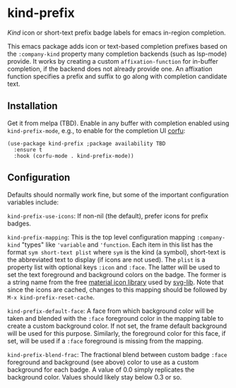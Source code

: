 # kind-prefix
_Kind_ icon or short-text prefix badge labels for emacs in-region completion. 

This emacs package adds icon or text-based completion prefixes based on the `:company-kind` property many completion backends (such as lsp-mode) provide.  It works by creating a custom `affixation-function` for in-buffer completion, if the backend does not already provide one.  An affixation function specifies a prefix and suffix to go along with completion candidate text.

## Installation 

Get it from melpa (TBD).  Enable in any buffer with completion enabled using `kind-prefix-mode`, e.g., to enable for the completion UI [corfu](https://github.com/minad/corfu):

```elisp
(use-package kind-prefix ;package availability TBD
  :ensure t
  :hook (corfu-mode . kind-prefix-mode))
```

## Configuration

Defaults should normally work fine, but some of the important configuration variables include:

`kind-prefix-use-icons`: If non-nil (the default), prefer icons for prefix badges.

`kind-prefix-mapping`: This is the top level configuration mapping `:company-kind` "types" like `'variable` and `'function`.  Each item in this list has the format `sym short-text plist` where `sym` is the kind (a symbol), short-text is the abbreviated text to display (if icons are not used).  The `plist` is a property list with optional keys `:icon` and `:face`.  The latter will be used to set the text foreground and background colors on the badge.  The former is a string name from the free [material icon library](https://materialdesignicons.com) used by [svg-lib](https://github.com/rougier/svg-lib).  Note that since the icons are cached, changes to this mapping should be followed by `M-x kind-prefix-reset-cache`.

`kind-prefix-default-face`: A face from which background color will be taken and blended with the `:face` foreground color in the mapping table to create a custom background color.  If not set, the frame default background will be used for this purpose.  Similarly, the foreground color for this face, if set, will be used if a `:face` foreground is missing from the mapping. 

`kind-prefix-blend-frac`: The fractional blend between custom badge
`:face` foreground and background (see above) color to use as a custom
background for each badge.  A value of 0.0 simply replicates the
background color.  Values should likely stay below 0.3 or so.
